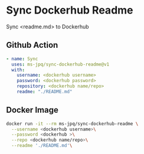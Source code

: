 # Sync Dockerhub Readme

Sync <readme.md> to Dockerhub

## Github Action

```yaml
- name: Sync
  uses: ms-jpq/sync-dockerhub-readme@v1
  with:
    username: <dockerhub username>
    password: <dockerhub password>
    repository: <dockerhub name/repo>
    readme: "./README.md"

```

## Docker Image

```sh
docker run -it --rm ms-jpq/sync-dockerhub-readme \
  --username <dockerhub username>\
  --password <dockerhub >\
  --repo <dockerhub name/repo>\
  --readme './README.md'\
```


